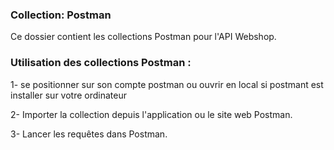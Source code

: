 ### Collection: Postman

Ce dossier contient les collections Postman pour l'API Webshop.

### Utilisation des collections Postman :

1- se positionner sur son compte postman ou ouvrir en local si postmant est installer sur votre ordinateur

2- Importer la collection depuis l'application ou le site web Postman.

3- Lancer les requêtes dans Postman.
